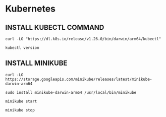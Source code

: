 # Kubernetes

## INSTALL KUBECTL COMMAND

```
curl -LO "https://dl.k8s.io/release/v1.26.0/bin/darwin/arm64/kubectl"
```

```
kubectl version
```

## INSTALL MINIKUBE

```
curl -LO https://storage.googleapis.com/minikube/releases/latest/minikube-darwin-arm64
```

```
sudo install minikube-darwin-arm64 /usr/local/bin/minikube
```

```
minikube start
```

```
minikube stop
```